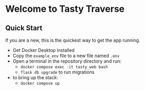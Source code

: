 # Welcome to Tasty Traverse

## Quick Start

If you are a new, this is the quickest way to get the app running.

- Get Docker Desktop installed
- Copy the `example_env` file to a new file named `.env`
- Open a terminal in the repository directory and run:
    * `docker compose exec -it tasty_web bash`
    * `flask db upgrade` to run migrations
- to bring up the stack:
    * `docker compose up`
